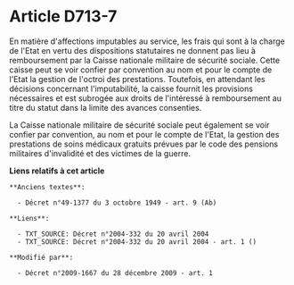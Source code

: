 # Article D713-7

En matière d'affections imputables au service, les frais qui sont à la charge de l'Etat en vertu des dispositions statutaires
ne donnent pas lieu à remboursement par la Caisse nationale militaire de sécurité sociale. Cette caisse peut se voir confier
par convention au nom et pour le compte de l'Etat la gestion de l'octroi des prestations. Toutefois, en attendant les
décisions concernant l'imputabilité, la caisse fournit les provisions nécessaires et est subrogée aux droits de l'intéressé à
remboursement au titre du statut dans la limite des avances consenties.

La Caisse nationale militaire de sécurité sociale peut également se voir confier par convention, au nom et pour le compte de
l'Etat, la gestion des prestations de soins médicaux gratuits prévues par le code des pensions militaires d'invalidité et des
victimes de la guerre.

**Liens relatifs à cet article**

	**Anciens textes**:

	  - Décret n°49-1377 du 3 octobre 1949 - art. 9 (Ab)

	**Liens**:

	  - TXT_SOURCE: Décret n°2004-332 du 20 avril 2004
	  - TXT_SOURCE: Décret n°2004-332 du 20 avril 2004 - art. 1 ()

	**Modifié par**:

	  - Décret n°2009-1667 du 28 décembre 2009 - art. 1
